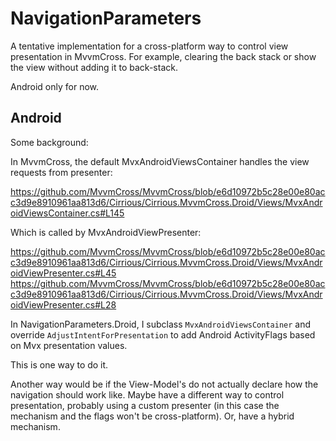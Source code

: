 NavigationParameters
====================

A tentative implementation for a cross-platform way to control view presentation in MvvmCross.
For example, clearing the back stack or show the view without adding it to back-stack.

Android only for now.


Android
----------

Some background:

In MvvmCross, the default MvxAndroidViewsContainer handles the view requests from presenter:

https://github.com/MvvmCross/MvvmCross/blob/e6d10972b5c28e00e80acc3d9e8910961aa813d6/Cirrious/Cirrious.MvvmCross.Droid/Views/MvxAndroidViewsContainer.cs#L145

Which is called by MvxAndroidViewPresenter:

https://github.com/MvvmCross/MvvmCross/blob/e6d10972b5c28e00e80acc3d9e8910961aa813d6/Cirrious/Cirrious.MvvmCross.Droid/Views/MvxAndroidViewPresenter.cs#L45
https://github.com/MvvmCross/MvvmCross/blob/e6d10972b5c28e00e80acc3d9e8910961aa813d6/Cirrious/Cirrious.MvvmCross.Droid/Views/MvxAndroidViewPresenter.cs#L28

In NavigationParameters.Droid, I subclass <code>MvxAndroidViewsContainer</code> and override <code>AdjustIntentForPresentation</code> to add Android ActivityFlags based on Mvx presentation values.

This is one way to do it. 

Another way would be if the View-Model's do not actually declare how the navigation should work like. 
Maybe have a different way to control presentation, probably using a custom presenter (in this case the mechanism and the flags won't be cross-platform).
Or, have a hybrid mechanism.



